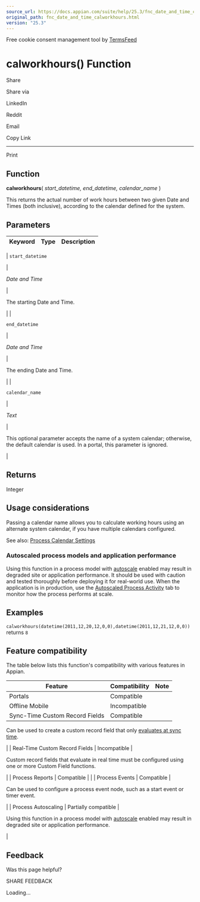 ```yaml
---
source_url: https://docs.appian.com/suite/help/25.3/fnc_date_and_time_calworkhours.html
original_path: fnc_date_and_time_calworkhours.html
version: "25.3"
---
```


Free cookie consent management tool by [TermsFeed](https://www.termsfeed.com/)

# calworkhours() Function

Share

Share via

LinkedIn

Reddit

Email

Copy Link

* * *

Print

## Function

**calworkhours**( _start\_datetime, end\_datetime, calendar\_name_ )

This returns the actual number of work hours between two given Date and Times (both inclusive), according to the calendar defined for the system.

## Parameters

| Keyword | Type | Description |
| --- | --- | --- |
|
`start_datetime`

 |

_Date and Time_

 |

The starting Date and Time.

 |
|

`end_datetime`

 |

_Date and Time_

 |

The ending Date and Time.

 |
|

`calendar_name`

 |

_Text_

 |

This optional parameter accepts the name of a system calendar; otherwise, the default calendar is used. In a portal, this parameter is ignored.

 |

## Returns

Integer

## Usage considerations

Passing a calendar name allows you to calculate working hours using an alternate system calendar, if you have multiple calendars configured.

See also: [Process Calendar Settings](Process_Calendar_Settings.html)

### Autoscaled process models and application performance

Using this function in a process model with [autoscale](autoscale-processes.html) enabled may result in degraded site or application performance. It should be used with caution and tested thoroughly before deploying it for real-world use. When the application is in production, use the [Autoscaled Process Activity](monitoring-autoscaled-processes.html) tab to monitor how the process performs at scale.

## Examples

`calworkhours(datetime(2011,12,20,12,0,0),datetime(2011,12,21,12,0,0))` returns `8`

## Feature compatibility

The table below lists this function's compatibility with various features in Appian.

| Feature | Compatibility | Note |
| --- | --- | --- |
| Portals | Compatible |  |
| Offline Mobile | Incompatible |  |
| Sync-Time Custom Record Fields | Compatible |
Can be used to create a custom record field that only [evaluates at sync time](custom-record-fields.html#prodlink-sync-time-evaluations).

 |
| Real-Time Custom Record Fields | Incompatible |

Custom record fields that evaluate in real time must be configured using one or more Custom Field functions.

 |
| Process Reports | Compatible |  |
| Process Events | Compatible |

Can be used to configure a process event node, such as a start event or timer event.

 |
| Process Autoscaling | Partially compatible |

Using this function in a process model with [autoscale](autoscale-processes.html) enabled may result in degraded site or application performance.

 |

## Feedback

Was this page helpful?

SHARE FEEDBACK

Loading...
